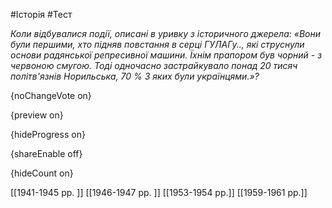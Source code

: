 #Історія #Тест

*Коли відбувалися події, описані в уривку з історичного джерела: «Вони були першими, хто підняв повстання в серці ГУЛАГу.., які струснули основи радянської репресивної машини. Їхнім прапором був чорний - з червоною смугою. Тоді одночасно застрайкувало понад 20 тисяч політв'язнів Норильська, 70 % 3 яких були українцями.»?*

{noChangeVote on}

{preview on}

{hideProgress on}

{shareEnable off}

{hideCount on}

[[1941-1945 рр. ]]
[[1946-1947 рр. ]]
[[1953-1954 рр.]]
[[1959-1961 рр.]]
